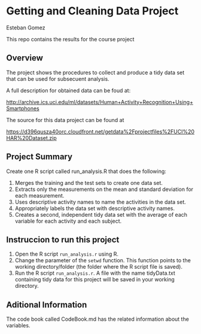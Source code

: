 Getting and Cleaning Data Project
=====================================

Esteban Gomez

This repo contains the results for the course project

Overview
-------------------------- 
The project shows the procedures to collect and produce a tidy data set that can be used for subsecuent analysis. 

A full description for obtained data can be foud at:

 http://archive.ics.uci.edu/ml/datasets/Human+Activity+Recognition+Using+Smartphones 
 
The source for this data project can be found at 

 https://d396qusza40orc.cloudfront.net/getdata%2Fprojectfiles%2FUCI%20HAR%20Dataset.zip 
 
Project Summary
---------------
Create one R script called run_analysis.R that does the following:

1. Merges the training and the test sets to create one data set. 
2. Extracts only the measurements on the mean and standard deviation for each measurement. 
3. Uses descriptive activity names to name the activities in the data set. 
4. Appropriately labels the data set with descriptive activity names. 
5. Creates a second, independent tidy data set with the average of each variable for each activity and each subject.

Instruccion to run this project
-------------------------------

1. Open the R script `run_analysis.r` using R.
2. Change the parameter of the `setwd` function. This function points to the working directory/folder (the folder where the R script file is saved).
3. Run the R script `run_analysis.r`. A file with the name tidyData.txt containing tidy data for this project will be saved in your working directory.

Aditional Information
---------------------
The code book called CodeBook.md has the related information about the variables.
